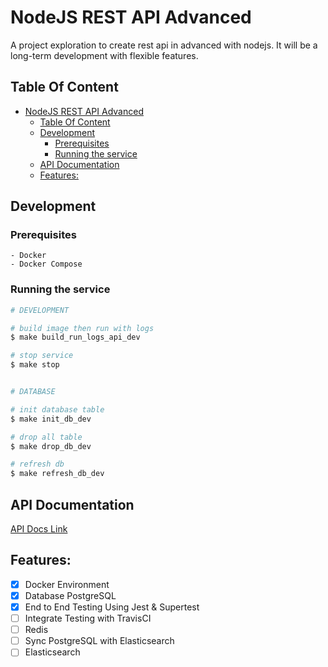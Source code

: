 # NodeJS REST API Advanced
A project exploration to create rest api in advanced with nodejs. It will be a long-term development with flexible features.

## Table Of Content
- [NodeJS REST API Advanced](#nodejs-rest-api-advanced)
  - [Table Of Content](#table-of-content)
  - [Development](#development)
    - [Prerequisites](#prerequisites)
    - [Running the service](#running-the-service)
  - [API Documentation](#api-documentation)
  - [Features:](#features)

## Development
### Prerequisites
```
- Docker
- Docker Compose
```
### Running the service
```sh
# DEVELOPMENT

# build image then run with logs 
$ make build_run_logs_api_dev

# stop service
$ make stop


# DATABASE

# init database table
$ make init_db_dev

# drop all table
$ make drop_db_dev

# refresh db
$ make refresh_db_dev

```

## API Documentation 

[API Docs Link](https://documenter.getpostman.com/view/6010208/U16nKPNY)


## Features:
- [x] Docker Environment
- [x] Database PostgreSQL
- [x] End to End Testing Using Jest & Supertest
- [ ] Integrate Testing with TravisCI
- [ ] Redis
- [ ] Sync PostgreSQL with Elasticsearch
- [ ] Elasticsearch
